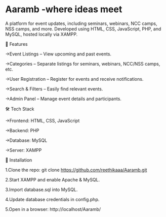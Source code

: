 # Aaramb -where ideas meet
A platform for event updates, including seminars, webinars, NCC camps, NSS camps, and more. Developed using HTML, CSS, JavaScript, PHP, and MySQL, hosted locally via XAMPP.

🚀 Features

->Event Listings – View upcoming and past events.

->Categories – Separate listings for seminars, webinars, NCC/NSS camps, etc.

->User Registration – Register for events and receive notifications.

->Search & Filters – Easily find relevant events.

->Admin Panel – Manage event details and participants.

🛠️ Tech Stack

->Frontend: HTML, CSS, JavaScript

->Backend: PHP

->Database: MySQL

->Server: XAMPP

🔧 Installation

1.Clone the repo:
git clone https://github.com/reethikaaa/Aaramb.git

2.Start XAMPP and enable Apache & MySQL.

3.Import database.sql into MySQL.

4.Update database credentials in config.php.

5.Open in a browser:
http://localhost/Aaramb/
